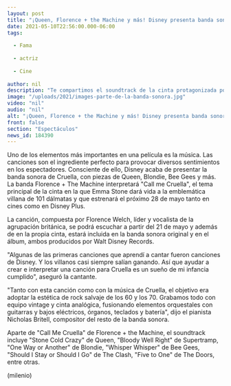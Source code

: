 ```yaml
---
layout: post
title: "¡Queen, Florence + the Machine y más! Disney presenta banda sonora de 'Cruella'"
date: 2021-05-10T22:56:00.000-06:00
tags:
  
  - Fama
  
  - actriz
  
  - Cine
  
author: nil
description: "Te compartimos el soundtrack de la cinta protagonizada por Emma Stone, el cual se podrá escuchar a partir del 21 de mayo. "
image: "/uploads/2021/images-parte-de-la-banda-sonora.jpg"
video: "nil"
audio: "nil"
alt: "¡Queen, Florence + the Machine y más! Disney presenta banda sonora de 'Cruella'"
front: false
section: "Espectáculos"
news_id: 184390
---
```


Uno de los elementos más importantes en una película es la música. Las canciones son el ingrediente perfecto para provocar diversos sentimientos en los espectadores. Consciente de ello, Disney acaba de presentar la banda sonora de Cruella, con piezas de Queen, Blondie, Bee Gees y más. La banda Florence + The Machine interpretará "Call me Cruella", el tema principal de la cinta en la que Emma Stone dará vida a la emblemática villana de 101 dálmatas y que estrenará el próximo 28 de mayo tanto en cines como en Disney Plus. 

La canción, compuesta por Florence Welch, líder y vocalista de la agrupación británica, se podrá escuchar a partir del 21 de mayo y además de en la propia cinta, estará incluida en la banda sonora original y en el álbum, ambos producidos por Walt Disney Records. 

"Algunas de las primeras canciones que aprendí a cantar fueron canciones de Disney. Y los villanos casi siempre salían ganando. Así que ayudar a crear e interpretar una canción para Cruella es un sueño de mi infancia cumplido", aseguró la cantante. 

"Tanto con esta canción como con la música de Cruella, el objetivo era adoptar la estética de rock salvaje de los 60 y los 70. Grabamos todo con equipo vintage y cinta analógica, fusionando elementos orquestales con guitarras y bajos eléctricos, órganos, teclados y batería", dijo el pianista Nicholas Britell, compositor del resto de la banda sonora. 

Aparte de "Call Me Cruella" de Florence + the Machine, el soundtrack incluye "Stone Cold Crazy" de Queen, "Bloody Well Right" de Supertramp, "One Way or Another" de Blondie, "Whisper Whisper" de Bee Gees, "Should I Stay or Should I Go" de The Clash, "Five to One" de The Doors, entre otras. 

(milenio)